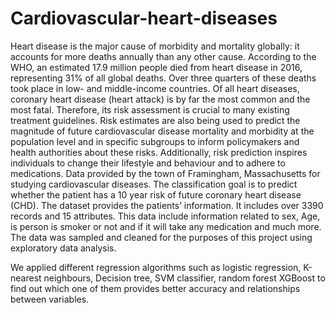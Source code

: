 # Cardiovascular-heart-diseases

Heart disease is the major cause of morbidity and mortality globally: it accounts for more deaths annually than any other cause. According to the WHO, an estimated 17.9 million people died from heart disease in 2016, representing 31% of all global deaths. Over three quarters of these deaths took place in low- and middle-income countries. Of all heart diseases, coronary heart disease (heart attack) is by far the most common and the most fatal. Therefore, its risk assessment is crucial to many existing treatment guidelines. Risk estimates are also being used to predict the magnitude of future cardiovascular disease mortality and morbidity at the population level and in specific subgroups to inform policymakers and health authorities about these risks. Additionally, risk prediction inspires individuals to change their lifestyle and behaviour and to adhere to medications.
Data provided by the town of Framingham, Massachusetts for studying cardiovascular diseases. The classification goal is to predict whether the patient has a 10 year risk of future coronary heart disease (CHD). The dataset provides the patients’ information. It includes over 3390 records and 15 attributes. This data include information related to sex, Age, is person is smoker or not and if it will take any medication and much more. The data was sampled and cleaned for the purposes of this project using exploratory data analysis.

We applied different regression algorithms such as logistic regression, K-nearest neighbours, Decision tree, SVM classifier, random forest XGBoost to find out which one of them provides better accuracy and relationships between variables. 

